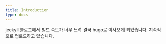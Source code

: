 ```yaml
---
title: Introduction
type: docs
---
```


jeckyll 블로그에서 빌드 속도가 너무 느려 결국 hugo로 이사오게 되었습니다.
지속적으로 업로드하고 있습니다.
